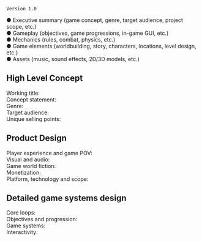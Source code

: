 `Version 1.0`

● Executive summary (game concept, genre, target audience, project scope, etc.)  
● Gameplay (objectives, game progressions, in-game GUI, etc.)  
● Mechanics (rules, combat, physics, etc.)  
● Game elements (worldbuilding, story, characters, locations, level design, etc.)  
● Assets (music, sound effects, 2D/3D models, etc.)

## High Level Concept
Working title:  
Concept statement:  
Genre:  
Target audience:  
Unique selling points:

## Product Design
Player experience and game POV:  
Visual and audio:  
Game world fiction:  
Monetization:  
Platform, technology and scope:

## Detailed game systems design
Core loops:  
Objectives and progression:  
Game systems:  
Interactivity:  